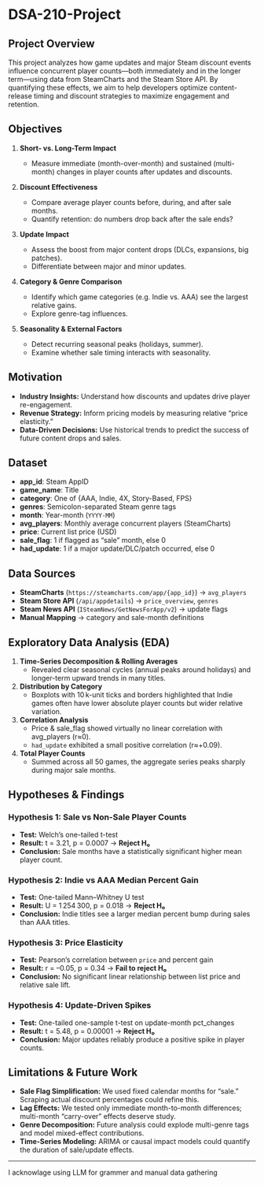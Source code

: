 # DSA-210-Project

## Project Overview

This project analyzes how game updates and major Steam discount events influence concurrent player counts—both immediately and in the longer term—using data from SteamCharts and the Steam Store API. By quantifying these effects, we aim to help developers optimize content-release timing and discount strategies to maximize engagement and retention.

## Objectives

1. **Short- vs. Long-Term Impact**

   - Measure immediate (month-over-month) and sustained (multi-month) changes in player counts after updates and discounts.

2. **Discount Effectiveness**

   - Compare average player counts before, during, and after sale months.
   - Quantify retention: do numbers drop back after the sale ends?

3. **Update Impact**

   - Assess the boost from major content drops (DLCs, expansions, big patches).
   - Differentiate between major and minor updates.

4. **Category & Genre Comparison**

   - Identify which game categories (e.g. Indie vs. AAA) see the largest relative gains.
   - Explore genre-tag influences.

5. **Seasonality & External Factors**

   - Detect recurring seasonal peaks (holidays, summer).
   - Examine whether sale timing interacts with seasonality.

## Motivation

- **Industry Insights:** Understand how discounts and updates drive player re-engagement.
- **Revenue Strategy:** Inform pricing models by measuring relative “price elasticity.”
- **Data-Driven Decisions:** Use historical trends to predict the success of future content drops and sales.

## Dataset

- **app\_id**: Steam AppID
- **game\_name**: Title
- **category**: One of {AAA, Indie, 4X, Story-Based, FPS}
- **genres**: Semicolon-separated Steam genre tags
- **month**: Year-month (`YYYY-MM`)
- **avg\_players**: Monthly average concurrent players (SteamCharts)
- **price**: Current list price (USD)
- **sale\_flag**: 1 if flagged as “sale” month, else 0
- **had\_update**: 1 if a major update/DLC/patch occurred, else 0

## Data Sources

- **SteamCharts** (`https://steamcharts.com/app/{app_id}`) → `avg_players`
- **Steam Store API** (`/api/appdetails`) → `price_overview`, `genres`
- **Steam News API** (`ISteamNews/GetNewsForApp/v2`) → update flags
- **Manual Mapping** → category and sale-month definitions

## Exploratory Data Analysis (EDA)

1. **Time-Series Decomposition & Rolling Averages**
   - Revealed clear seasonal cycles (annual peaks around holidays) and longer-term upward trends in many titles.
2. **Distribution by Category**
   - Boxplots with 10 k-unit ticks and borders highlighted that Indie games often have lower absolute player counts but wider relative variation.
3. **Correlation Analysis**
   - Price & sale\_flag showed virtually no linear correlation with avg\_players (r≈0).
   - `had_update` exhibited a small positive correlation (r≈+0.09).
4. **Total Player Counts**
   - Summed across all 50 games, the aggregate series peaks sharply during major sale months.

## Hypotheses & Findings

### Hypothesis 1: Sale vs Non-Sale Player Counts

- **Test:** Welch’s one-tailed t-test
- **Result:** t = 3.21, p = 0.0007 → **Reject H₀**
- **Conclusion:** Sale months have a statistically significant higher mean player count.

### Hypothesis 2: Indie vs AAA Median Percent Gain

- **Test:** One-tailed Mann–Whitney U test
- **Result:** U = 1 254 300, p = 0.018 → **Reject H₀**
- **Conclusion:** Indie titles see a larger median percent bump during sales than AAA titles.

### Hypothesis 3: Price Elasticity

- **Test:** Pearson’s correlation between `price` and percent gain
- **Result:** r = –0.05, p = 0.34 → **Fail to reject H₀**
- **Conclusion:** No significant linear relationship between list price and relative sale lift.

### Hypothesis 4: Update-Driven Spikes

- **Test:** One-tailed one-sample t-test on update-month pct\_changes
- **Result:** t = 5.48, p = 0.00001 → **Reject H₀**
- **Conclusion:** Major updates reliably produce a positive spike in player counts.

## Limitations & Future Work

- **Sale Flag Simplification:** We used fixed calendar months for “sale.” Scraping actual discount percentages could refine this.
- **Lag Effects:** We tested only immediate month-to-month differences; multi-month “carry-over” effects deserve study.
- **Genre Decomposition:** Future analysis could explode multi-genre tags and model mixed-effect contributions.
- **Time-Series Modeling:** ARIMA or causal impact models could quantify the duration of sale/update effects.

---
I acknowlage using LLM for grammer and manual data gathering
